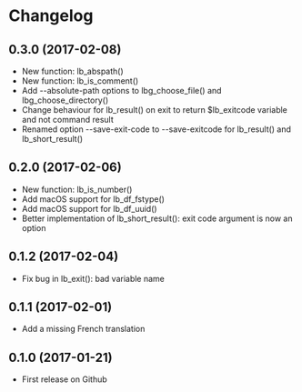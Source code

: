 # Changelog

## 0.3.0 (2017-02-08)
- New function: lb_abspath()
- New function: lb_is_comment()
- Add --absolute-path options to lbg_choose_file() and lbg_choose_directory()
- Change behaviour for lb_result() on exit to return $lb_exitcode variable and not command result
- Renamed option --save-exit-code to --save-exitcode for lb_result() and lb_short_result()

## 0.2.0 (2017-02-06)
- New function: lb_is_number()
- Add macOS support for lb_df_fstype()
- Add macOS support for lb_df_uuid()
- Better implementation of lb_short_result(): exit code argument is now an option

## 0.1.2 (2017-02-04)
- Fix bug in lb_exit(): bad variable name

## 0.1.1 (2017-02-01)
- Add a missing French translation

## 0.1.0 (2017-01-21)
- First release on Github
